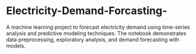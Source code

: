 # Electricity-Demand-Forcasting-
A machine learning project to forecast electricity demand using time-series analysis and predictive modeling techniques. The notebook demonstrates data preprocessing, exploratory analysis, and demand forecasting with models.
